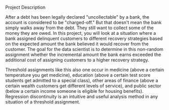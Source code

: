 Project Description

After a debt has been legally declared "uncollectable" by a bank, the account is considered to be "charged-off." 
But that doesn't mean the bank simply walks away from the debt. They still want to collect some of the money they
are owed. In this project, you will look at a situation where a bank assigned delinquent customers to different
recovery strategies based on the expected amount the bank believed it would recover from the customer. The goal 
for the data scientist is to determine in this non-random assignment whether the incremental amount the bank earns 
exceeded the additional cost of assigning customers to a higher recovery strategy.

Threshold assignments like this also one occur in medicine (above a certain temperature you get medicine),
education (above a certain test score students get admitted to a special class), other areas of finance 
(above a certain wealth customers get different levels of service), and public sector (below a certain income 
someone is eligible for housing benefits). Regression discontinuity is an intuitive and useful analysis method in 
any situation of a threshold assignment.
